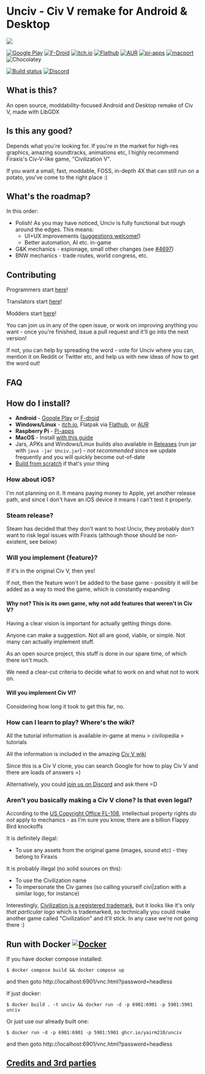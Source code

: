# Unciv - Civ V remake for Android & Desktop

![](/extraImages/GithubPreviewImage.jpg)

[![Google Play](https://img.shields.io/static/v1?label=Google&message=Play&color=607D8B&logo=google-play)](https://play.google.com/store/apps/details?id=com.unciv.app)
[![F-Droid](https://img.shields.io/f-droid/v/com.unciv.app?logo=f-droid)](https://f-droid.org/en/packages/com.unciv.app/)
[![itch.io](https://img.shields.io/static/v1?label=itch.io&message=Unciv&color=607D8B&logo=itch.io)](https://yairm210.itch.io/unciv)
[![Flathub](https://img.shields.io/flathub/v/io.github.yairm210.unciv?logo=flathub)](https://flathub.org/apps/details/io.github.yairm210.unciv)
[![AUR](https://img.shields.io/aur/version/unciv-bin?logo=arch-linux)](https://aur.archlinux.org/packages/unciv-bin)
[![pi-apps](https://img.shields.io/badge/dynamic/json?color=c51a4a&label=Pi-Apps&logo=raspberry-pi&query=%24..%5B%3F%28%40.Name%3D%3D%22Unciv%22%29%5D.Version&url=https%3A%2F%2Fraw.githubusercontent.com%2FBotspot%2Fpi-apps-analytics%2Fmain%2Fpackage_data.json)](https://github.com/Botspot/pi-apps)
[![macport](https://img.shields.io/badge/dynamic/json?logo=apple&label=MacPorts&prefix=v&query=version&url=https%3A%2F%2Fports.macports.org%2Fapi%2Fv1%2Fports%2Funciv%2F)](https://ports.macports.org/port/unciv/)
![Chocolatey](https://img.shields.io/chocolatey/v/unciv)
 
[![Build status](https://github.com/yairm210/Unciv/actions/workflows/buildAndTest.yml/badge.svg)](https://github.com/yairm210/Unciv/actions/workflows/buildAndTest.yml)
[![Discord](https://img.shields.io/discord/586194543280390151?color=%237289DA&logo=discord&logoColor=%23FFFFFF)](https://discord.gg/bjrB4Xw)


## What is this?

An open source, moddability-focused Android and Desktop remake of Civ V, made with LibGDX

## Is this any good?

Depends what you're looking for. If you're in the market for high-res graphics, amazing soundtracks, animations etc, I highly recommend Firaxis's Civ-V-like game, "Civilization V".

If you want a small, fast, moddable, FOSS, in-depth 4X that can still run on a potato, you've come to the right place :)

## What's the roadmap?

In this order:

* Polish! As you may have noticed, Unciv is fully functional but rough around the edges. This means:
    * UI+UX improvements ([suggestions welcome!](https://github.com/yairm210/Unciv/issues/new?assignees=&labels=feature&template=feature_request.md&title=Feature+request%3A+))
    * Better automation, AI etc. in-game
* G&K mechanics - espionage, small other changes (see [#4697](https://www.github.com/yairm210/Unciv/issues/4697))
* BNW mechanics - trade routes, world congress, etc.

## Contributing

Programmers start [here](https://yairm210.github.io/Unciv/Developers/Building-Locally/)!

Translators start [here](https://yairm210.github.io/Unciv/Other/Translating/)!

Modders start [here](https://yairm210.github.io/Unciv/Modders/Mods/)!

You can join us in any of the open issue, or work on improving anything you want - once you're finished, issue a pull request and it'll go into the next version!

If not, you can help by spreading the word - vote for Unciv where you can, mention it on Reddit or Twitter etc, and help us with new ideas of how to get the word out!


## FAQ

## How do I install?

- **Android** - [Google Play](https://play.google.com/store/apps/details?id=com.unciv.app) or [F-droid](https://f-droid.org/en/packages/com.unciv.app/)
- **Windows/Linux** - [itch.io](https://yairm210.itch.io/unciv), Flatpak via [Flathub](https://flathub.org/apps/details/io.github.yairm210.unciv), or [AUR](https://aur.archlinux.org/packages/unciv-bin)
- **Raspberry Pi** - [Pi-apps](https://github.com/Botspot/pi-apps)
- **MacOS** - Install [with this guide](https://yairm210.github.io/Unciv/Other/Installing-on-macOS/) 
- Jars, APKs and Windows/Linux builds also available in [Releases](https://github.com/yairm210/Unciv/releases) (run jar with `java -jar Unciv.jar`) - *not recommended* since we update frequently and you will quickly become out-of-date
- [Build from scratch](https://yairm210.github.io/Unciv/Developers/Building-locally-without-Android-Studio/) if that's your thing

### How about iOS?

I'm not planning on it. It means paying money to Apple, yet another release path,
 and since I don't have an iOS device it means I can't test it properly.

### Steam release?

Steam has decided that they don't want to host Unciv, they probably don't want to risk legal issues with Firaxis (although those should be non-existent, see below)
 
### Will you implement {feature}?

If it's in the original Civ V, then yes!

If not, then the feature won't be added to the base game - possibly it will be added as a way to mod the game, which is constantly expanding

#### Why not? This is its own game, why not add features that weren't in Civ V?

Having a clear vision is important for actually getting things done.

Anyone can make a suggestion. Not all are good, viable, or simple. Not many can actually implement stuff.

As an open source project, this stuff is done in our spare time, of which there isn't much.

We need a clear-cut criteria to decide what to work on and what not to work on.

#### Will you implement Civ VI?

Considering how long it took to get this far, no.

### How can I learn to play? Where's the wiki?

All the tutorial information is available in-game at menu > civilopedia > tutorials

All the information is included in the amazing [Civ V wiki](https://civilization.fandom.com/wiki/)

Since this is a Civ V clone, you can search Google for how to play Civ V and there are loads of answers =)

Alternatively, you could [join us on Discord](https://discord.gg/bjrB4Xw) and ask there =D

### Aren't you basically making a Civ V clone? Is that even legal?

According to the [US Copyright Office FL-108](https://upload.wikimedia.org/wikipedia/commons/9/96/U.S._Copyright_Office_fl108.pdf), intellectual property rights *do not* apply to mechanics - as I'm sure you know, there are a billion Flappy Bird knockoffs

It is definitely illegal:
 - To use any assets from the original game (images, sound etc) - they belong to Firaxis

It is probably illegal (no solid sources on this):
 - To use the Civilization name
 - To impersonate the Civ games (so calling yourself civi|zation with a similar logo, for instance)

Interestingly, [Civilization is a registered trademark](https://tsdr.uspto.gov/#caseNumber=74166752&caseType=SERIAL_NO&searchType=statusSearch), but it looks like it's only *that particular logo* which is trademarked, so technically you could make another game called "Civilization" and it'll stick. In any case we're not going there :) 

## Run with Docker [![Docker](https://github.com/yairm210/Unciv/actions/workflows/dockerPublish.yml/badge.svg)](https://github.com/yairm210/Unciv/actions/workflows/dockerPublish.yml)

If you have docker compose installed:

 ```$ docker compose build && docker compose up```

and then goto http://localhost:6901/vnc.html?password=headless

If just docker:

```$ docker build . -t unciv && docker run -d -p 6901:6901 -p 5901:5901 unciv  ```

Or just use our already built one:

```$ docker run -d -p 6901:6901 -p 5901:5901 ghcr.io/yairm210/unciv ```

and then goto http://localhost:6901/vnc.html?password=headless
## [Credits and 3rd parties](docs/Credits.md)

